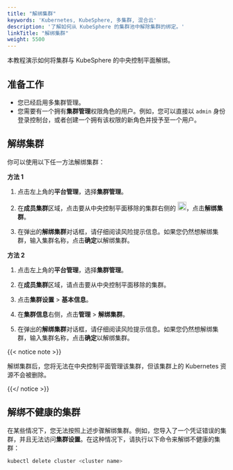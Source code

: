 ```yaml
---
title: "解绑集群"
keywords: 'Kubernetes, KubeSphere, 多集群, 混合云'
description: '了解如何从 KubeSphere 的集群池中解除集群的绑定。'
linkTitle: "解绑集群"
weight: 5500
---
```


本教程演示如何将集群与 KubeSphere 的中央控制平面解绑。

## 准备工作

- 您已经启用多集群管理。
- 您需要有一个拥有**集群管理**权限角色的用户。例如，您可以直接以 `admin` 身份登录控制台，或者创建一个拥有该权限的新角色并授予至一个用户。

## 解绑集群

你可以使用以下任一方法解绑集群：

**方法 1**

1. 点击左上角的**平台管理**，选择**集群管理**。

2. 在**成员集群**区域，点击要从中央控制平面移除的集群右侧的 <img src="/images/docs/common-icons/three-dots.png" height="20" />，点击**解绑集群**。

3. 在弹出的**解绑集群**对话框，请仔细阅读风险提示信息。如果您仍然想解绑集群，输入集群名称，点击**确定**以解绑集群。

**方法 2**

1. 点击左上角的**平台管理**，选择**集群管理**。

2. 在**成员集群**区域，请点击要从中央控制平面移除的集群。

3. 点击**集群设置** > **基本信息**。

4. 在**集群信息**右侧，点击**管理** > **解绑集群**。

5. 在弹出的**解绑集群**对话框，请仔细阅读风险提示信息。如果您仍然想解绑集群，输入集群名称，点击**确定**以解绑集群。

{{< notice note >}}

解绑集群后，您将无法在中央控制平面管理该集群，但该集群上的 Kubernetes 资源不会被删除。

{{</ notice >}} 

## 解绑不健康的集群

在某些情况下，您无法按照上述步骤解绑集群。例如，您导入了一个凭证错误的集群，并且无法访问**集群设置**。在这种情况下，请执行以下命令来解绑不健康的集群：

```bash
kubectl delete cluster <cluster name>
```

